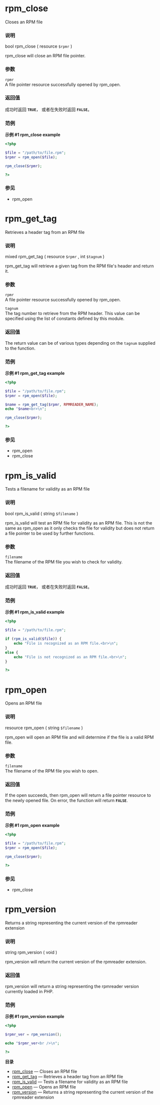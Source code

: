 rpm\_close
==========

Closes an RPM file

### 说明

<span class="type">bool</span> <span
class="methodname">rpm\_close</span> ( <span class="methodparam"><span
class="type">resource</span> `$rpmr`</span> )

<span class="function">rpm\_close</span> will close an RPM file pointer.

### 参数

`rpmr`  
A file pointer resource successfully opened by <span
class="function">rpm\_open</span>.

### 返回值

成功时返回 **`TRUE`**， 或者在失败时返回 **`FALSE`**。

### 范例

**示例 \#1 <span class="function">rpm\_close</span> example**

``` php
<?php

$file = "/path/to/file.rpm";
$rpmr = rpm_open($file);

rpm_close($rpmr);

?>
```

### 参见

-   <span class="function">rpm\_open</span>

rpm\_get\_tag
=============

Retrieves a header tag from an RPM file

### 说明

<span class="type">mixed</span> <span
class="methodname">rpm\_get\_tag</span> ( <span
class="methodparam"><span class="type">resource</span> `$rpmr`</span> ,
<span class="methodparam"><span class="type">int</span> `$tagnum`</span>
)

<span class="function">rpm\_get\_tag</span> will retrieve a given tag
from the RPM file's header and return it.

### 参数

`rpmr`  
A file pointer resource successfully opened by <span
class="function">rpm\_open</span>.

`tagnum`  
The tag number to retrieve from the RPM header. This value can be
specified using the list of constants defined by this module.

### 返回值

The return value can be of various types depending on the `tagnum`
supplied to the function.

### 范例

**示例 \#1 <span class="function">rpm\_get\_tag</span> example**

``` php
<?php

$file = "/path/to/file.rpm";
$rpmr = rpm_open($file);

$name = rpm_get_tag($rpmr, RPMREADER_NAME);
echo "$name<br>\n";

rpm_close($rpmr);

?>
```

### 参见

-   <span class="function">rpm\_open</span>
-   <span class="function">rpm\_close</span>

rpm\_is\_valid
==============

Tests a filename for validity as an RPM file

### 说明

<span class="type">bool</span> <span
class="methodname">rpm\_is\_valid</span> ( <span
class="methodparam"><span class="type">string</span> `$filename`</span>
)

<span class="function">rpm\_is\_valid</span> will test an RPM file for
validity as an RPM file. This is not the same as <span
class="function">rpm\_open</span> as it only checks the file for
validity but does not return a file pointer to be used by further
functions.

### 参数

`filename`  
The filename of the RPM file you wish to check for validity.

### 返回值

成功时返回 **`TRUE`**， 或者在失败时返回 **`FALSE`**。

### 范例

**示例 \#1 <span class="function">rpm\_is\_valid</span> example**

``` php
<?php

$file = "/path/to/file.rpm";

if (rpm_is_valid($file)) {
    echo "File is recognized as an RPM file.<br>\n";
}
else {
    echo "File is not recognized as an RPM file.<br>\n";
}

?>
```

rpm\_open
=========

Opens an RPM file

### 说明

<span class="type">resource</span> <span
class="methodname">rpm\_open</span> ( <span class="methodparam"><span
class="type">string</span> `$filename`</span> )

<span class="function">rpm\_open</span> will open an RPM file and will
determine if the file is a valid RPM file.

### 参数

`filename`  
The filename of the RPM file you wish to open.

### 返回值

If the open succeeds, then <span class="function">rpm\_open</span> will
return a file pointer resource to the newly opened file. On error, the
function will return **`FALSE`**.

### 范例

**示例 \#1 <span class="function">rpm\_open</span> example**

``` php
<?php

$file = "/path/to/file.rpm";
$rpmr = rpm_open($file);

rpm_close($rpmr);

?>
```

### 参见

-   <span class="function">rpm\_close</span>

rpm\_version
============

Returns a string representing the current version of the rpmreader
extension

### 说明

<span class="type">string</span> <span
class="methodname">rpm\_version</span> ( <span
class="methodparam">void</span> )

<span class="function">rpm\_version</span> will return the current
version of the rpmreader extension.

### 返回值

<span class="function">rpm\_version</span> will return a string
representing the rpmreader version currently loaded in PHP.

### 范例

**示例 \#1 <span class="function">rpm\_version</span> example**

``` php
<?php

$rpmr_ver = rpm_version();

echo "$rpmr_ver<br />\n";

?>
```

**目录**

-   [rpm\_close](/ref/rpmreader.html#rpm_close) — Closes an RPM file
-   [rpm\_get\_tag](/ref/rpmreader.html#rpm_get_tag) — Retrieves a
    header tag from an RPM file
-   [rpm\_is\_valid](/ref/rpmreader.html#rpm_is_valid) — Tests a
    filename for validity as an RPM file
-   [rpm\_open](/ref/rpmreader.html#rpm_open) — Opens an RPM file
-   [rpm\_version](/ref/rpmreader.html#rpm_version) — Returns a string
    representing the current version of the rpmreader extension
